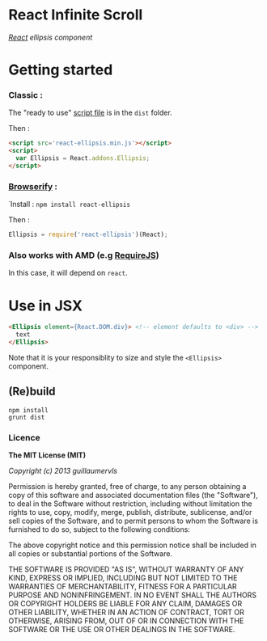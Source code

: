 React Infinite Scroll
=====================

*[React](http://facebook.github.io/react) ellipsis component*

# Getting started

### Classic :

The "ready to use" [script file](https://raw.github.com/guillaumervls/react-ellipsis/master/dist/react-ellipsis.min.js)
is in the `dist` folder.

Then :
```html
<script src='react-ellipsis.min.js'></script>
<script>
  var Ellipsis = React.addons.Ellipsis;
</script>
```

### [Browserify](https://github.com/substack/node-browserify) :
̀
Install : `npm install react-ellipsis`

Then :
```javascript
Ellipsis = require('react-ellipsis')(React);
```

### Also works with AMD (e.g [RequireJS](http://requirejs.org))

In this case, it will depend on `react`.


# Use in JSX

```html
<Ellipsis element={React.DOM.div}> <!-- element defaults to <div> -->
  text
</Ellipsis>
```
Note that it is your responsiblity to size and style the `<Ellipsis>` component.


## (Re)build

```
npm install
grunt dist
```

### Licence

**The MIT License (MIT)**

*Copyright (c) 2013 guillaumervls*

Permission is hereby granted, free of charge, to any person obtaining a copy of
this software and associated documentation files (the "Software"), to deal in
the Software without restriction, including without limitation the rights to
use, copy, modify, merge, publish, distribute, sublicense, and/or sell copies of
the Software, and to permit persons to whom the Software is furnished to do so,
subject to the following conditions:

The above copyright notice and this permission notice shall be included in all
copies or substantial portions of the Software.

THE SOFTWARE IS PROVIDED "AS IS", WITHOUT WARRANTY OF ANY KIND, EXPRESS OR
IMPLIED, INCLUDING BUT NOT LIMITED TO THE WARRANTIES OF MERCHANTABILITY, FITNESS
FOR A PARTICULAR PURPOSE AND NONINFRINGEMENT. IN NO EVENT SHALL THE AUTHORS OR
COPYRIGHT HOLDERS BE LIABLE FOR ANY CLAIM, DAMAGES OR OTHER LIABILITY, WHETHER
IN AN ACTION OF CONTRACT, TORT OR OTHERWISE, ARISING FROM, OUT OF OR IN
CONNECTION WITH THE SOFTWARE OR THE USE OR OTHER DEALINGS IN THE SOFTWARE.
